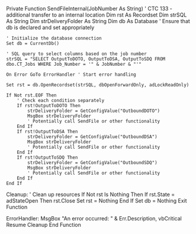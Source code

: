 Private Function SendFileInternal(JobNumber As String)
    ' CTC 133 - additional transfer to an internal location
    Dim rst As Recordset
    Dim strSQL As String
    Dim strDeliveryFolder As String
    Dim db As Database ' Ensure that db is declared and set appropriately

    ' Initialize the database connection
    Set db = CurrentDb()

    ' SQL query to select columns based on the job number
    strSQL = "SELECT OutputToDOTO, OutputToDSA, OutputToSDQ FROM dbo.CT_Jobs WHERE Job_Number = '" & JobNumber & "'"

    On Error GoTo ErrorHandler ' Start error handling

    Set rst = db.OpenRecordset(strSQL, dbOpenForwardOnly, adLockReadOnly)

    If Not rst.EOF Then
        ' Check each condition separately
        If rst!OutputToDOTO Then
            strDeliveryFolder = GetConfigValue("OutboundDOTO")
            MsgBox strDeliveryFolder
            ' Potentially call SendFile or other functionality
        End If
        If rst!OutputToDSA Then
            strDeliveryFolder = GetConfigValue("OutboundDSA")
            MsgBox strDeliveryFolder
            ' Potentially call SendFile or other functionality
        End If
        If rst!OutputToSDQ Then
            strDeliveryFolder = GetConfigValue("OutboundSDQ")
            MsgBox strDeliveryFolder
            ' Potentially call SendFile or other functionality
        End If
    End If

Cleanup:
    ' Clean up resources
    If Not rst Is Nothing Then
        If rst.State = adStateOpen Then rst.Close
        Set rst = Nothing
    End If
    Set db = Nothing
    Exit Function

ErrorHandler:
    MsgBox "An error occurred: " & Err.Description, vbCritical
    Resume Cleanup
End Function
